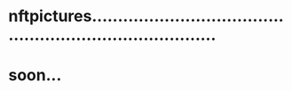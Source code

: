 # nftpictures.............................................................................
# soon...
